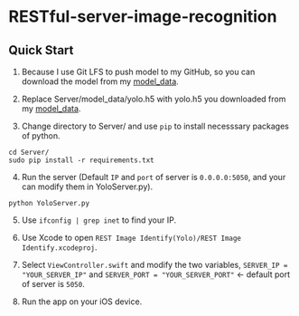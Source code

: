 # RESTful-server-image-recognition

## Quick Start
1. Because I use Git LFS to push model to my GitHub, so you can download the model from my [model_data](https://github.com/LinRenHong/RESTful-server-image-recognition/blob/master/Server/model_data/yolo.h5).

2. Replace Server/model_data/yolo.h5 with yolo.h5 you downloaded from my [model_data](https://github.com/LinRenHong/RESTful-server-image-recognition/blob/master/Server/model_data/yolo.h5).

3. Change directory to Server/ and use `pip` to install necesssary packages of python.
```
cd Server/
sudo pip install -r requirements.txt
```

4. Run the server (Default `IP` and `port` of server is `0.0.0.0:5050`, and your can modify them in YoloServer.py).
```
python YoloServer.py
```

5. Use `ifconfig | grep inet` to find your IP.

6. Use Xcode to open `REST Image Identify(Yolo)/REST Image Identify.xcodeproj`.

7. Select `ViewController.swift` and modify the two variables, `SERVER_IP = "YOUR_SERVER_IP"` and `SERVER_PORT = "YOUR_SERVER_PORT"` <- default port of server is `5050`.

8. Run the app on your iOS device.

